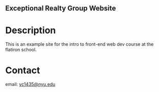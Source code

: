 Exceptional Realty Group Website
---

# Description

This is an example site for the intro to front-end web dev course at the flatiron school.

# Contact
email: yc1435@nyu.edu
